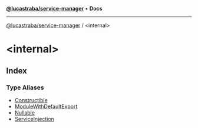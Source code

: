[**@lucastraba/service-manager**](../README.md) • **Docs**

---

[@lucastraba/service-manager](../globals.md) / \<internal\>

# \<internal\>

## Index

### Type Aliases

- [Constructible](type-aliases/Constructible.md)
- [ModuleWithDefaultExport](type-aliases/ModuleWithDefaultExport.md)
- [Nullable](type-aliases/Nullable.md)
- [ServiceInjection](type-aliases/ServiceInjection.md)
